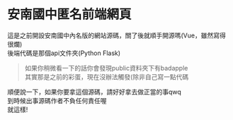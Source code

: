 # 安南國中匿名前端網頁

這是之前開設安南國中內名版的網站源碼，關了後就順手開源嗎(Vue，雖然寫得很爛)  
後端代碼是那個api文件夾(Python Flask)  

> 如果你稍微看一下的話你會發現public資料夾下有badapple  
> 其實那是之前的彩蛋，現在沒辦法觸發(除非自己寫一點代碼


順便說一下，如果你要拿這個源碼，請好好拿去做正當的事qwq  
到時候出事源碼作者不負任何責任喔  
就這樣!  
